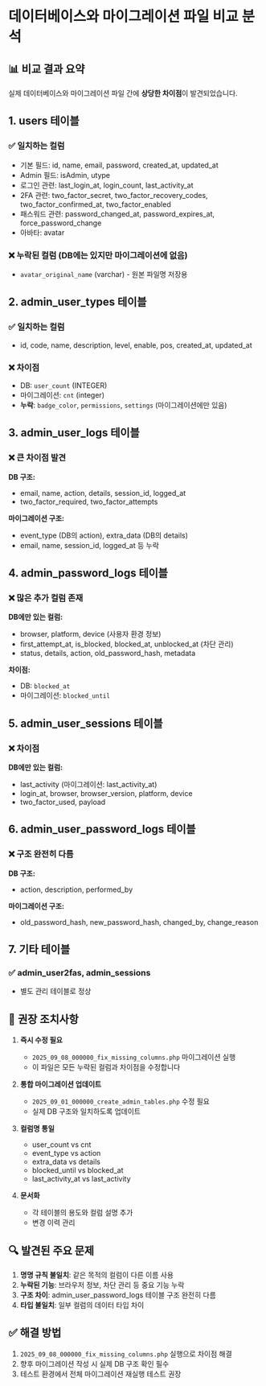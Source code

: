 # 데이터베이스와 마이그레이션 파일 비교 분석

## 📊 비교 결과 요약

실제 데이터베이스와 마이그레이션 파일 간에 **상당한 차이점**이 발견되었습니다.

## 1. users 테이블
### ✅ 일치하는 컬럼
- 기본 필드: id, name, email, password, created_at, updated_at
- Admin 필드: isAdmin, utype
- 로그인 관련: last_login_at, login_count, last_activity_at
- 2FA 관련: two_factor_secret, two_factor_recovery_codes, two_factor_confirmed_at, two_factor_enabled
- 패스워드 관련: password_changed_at, password_expires_at, force_password_change
- 아바타: avatar

### ❌ 누락된 컬럼 (DB에는 있지만 마이그레이션에 없음)
- `avatar_original_name` (varchar) - 원본 파일명 저장용

## 2. admin_user_types 테이블
### ✅ 일치하는 컬럼
- id, code, name, description, level, enable, pos, created_at, updated_at

### ❌ 차이점
- DB: `user_count` (INTEGER)
- 마이그레이션: `cnt` (integer)
- **누락**: `badge_color`, `permissions`, `settings` (마이그레이션에만 있음)

## 3. admin_user_logs 테이블
### ❌ 큰 차이점 발견
**DB 구조:**
- email, name, action, details, session_id, logged_at
- two_factor_required, two_factor_attempts

**마이그레이션 구조:**
- event_type (DB의 action), extra_data (DB의 details)
- email, name, session_id, logged_at 등 누락

## 4. admin_password_logs 테이블
### ❌ 많은 추가 컬럼 존재
**DB에만 있는 컬럼:**
- browser, platform, device (사용자 환경 정보)
- first_attempt_at, is_blocked, blocked_at, unblocked_at (차단 관리)
- status, details, action, old_password_hash, metadata

**차이점:**
- DB: `blocked_at`
- 마이그레이션: `blocked_until`

## 5. admin_user_sessions 테이블
### ❌ 차이점
**DB에만 있는 컬럼:**
- last_activity (마이그레이션: last_activity_at)
- login_at, browser, browser_version, platform, device
- two_factor_used, payload

## 6. admin_user_password_logs 테이블
### ❌ 구조 완전히 다름
**DB 구조:**
- action, description, performed_by

**마이그레이션 구조:**
- old_password_hash, new_password_hash, changed_by, change_reason

## 7. 기타 테이블
### ✅ admin_user2fas, admin_sessions
- 별도 관리 테이블로 정상

## 📝 권장 조치사항

1. **즉시 수정 필요**
   - `2025_09_08_000000_fix_missing_columns.php` 마이그레이션 실행
   - 이 파일은 모든 누락된 컬럼과 차이점을 수정합니다

2. **통합 마이그레이션 업데이트**
   - `2025_09_01_000000_create_admin_tables.php` 수정 필요
   - 실제 DB 구조와 일치하도록 업데이트

3. **컬럼명 통일**
   - user_count vs cnt
   - event_type vs action
   - extra_data vs details
   - blocked_until vs blocked_at
   - last_activity_at vs last_activity

4. **문서화**
   - 각 테이블의 용도와 컬럼 설명 추가
   - 변경 이력 관리

## 🔍 발견된 주요 문제

1. **명명 규칙 불일치**: 같은 목적의 컬럼이 다른 이름 사용
2. **누락된 기능**: 브라우저 정보, 차단 관리 등 중요 기능 누락
3. **구조 차이**: admin_user_password_logs 테이블 구조 완전히 다름
4. **타입 불일치**: 일부 컬럼의 데이터 타입 차이

## ✅ 해결 방법

1. `2025_09_08_000000_fix_missing_columns.php` 실행으로 차이점 해결
2. 향후 마이그레이션 작성 시 실제 DB 구조 확인 필수
3. 테스트 환경에서 전체 마이그레이션 재실행 테스트 권장